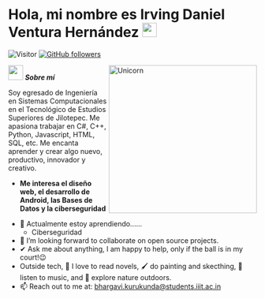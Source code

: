 # Hola, mi nombre es Irving Daniel Ventura Hernández <img src="https://github.com/TheDudeThatCode/TheDudeThatCode/blob/master/Assets/Hi.gif" width="29px">
<p align="center">
  
![Visitor](https://visitor-badge.laobi.icu/badge?page_id=IrvingVentura.repoName) [![GitHub followers](https://img.shields.io/github/followers/IrvingVentura.svg?style=social&label=Follow)](https://github.com/IrvingVentura?tab=followers)<br/>

<!--
**Bhargavi-hash/Bhargavi-hash** is a ✨ _special_ ✨ repository because its `README.md` (this file) appears on your GitHub profile.
-->

<img align="right" width=300px alt="Unicorn" src="https://media.tenor.com/6heB-WgIU1kAAAAi/transparent-coffee.gif" />

<img src="https://media.giphy.com/media/ObNTw8Uzwy6KQ/giphy.gif" width="30px">&nbsp;***Sobre mí*** 

Soy egresado de Ingeniería en Sistemas Computacionales en el Tecnológico de Estudios Superiores de Jilotepec. Me apasiona trabajar en C#, C++, Python, Javascript, HTML, SQL, etc. Me encanta aprender y crear algo nuevo, productivo, innovador y creativo.
* **Me interesa el diseño web, el desarrollo de Android, las Bases de Datos y la ciberseguridad**
- 🌱 Actualmente estoy aprendiendo......
  - Ciberseguridad
- 👯 I’m looking forward to collaborate on open source projects.
- ✔ Ask me about anything, I am happy to help, only if the ball is in my court!😉<br>
- Outside tech, 📖 I love to read novels, 🖌️ do painting and skecthing, 🎵 listen to music, and 🌴 explore nature outdoors.
- 📫 Reach out to me at: <a href="bhargavi.kurukunda@students.iiit.ac.in">bhargavi.kurukunda@students.iiit.ac.in</a>
